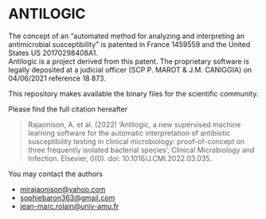 # ANTILOGIC

The concept of an “automated method for analyzing and interpreting an antimicrobial susceptibility” is patented in France 1459559 and the United States US 20170298408A1.  
Antilogic is a project derived from this patent. The proprietary software is legally deposited at a judicial officer (SCP P. MAROT & J.M. CANIGGIA) on 04/06/2021 reference 18 873. 

This repository makes available the binary files for the scientific community. 

Please find the full citation hereafter 


>Rajaonison, A. et al. (2022) ‘Antilogic, a new supervised machine learning software for the automatic interpretation of antibiotic susceptibility testing in clinical microbiology: proof-of-concept on three frequently isolated bacterial species’, Clinical Microbiology and Infection. Elsevier, 0(0). doi: 10.1016/J.CMI.2022.03.035.

You may contact the authors 
* mirajaonison@yahoo.com
* sophiebaron363@gmail.com
* jean-marc.rolain@univ-amu.fr
